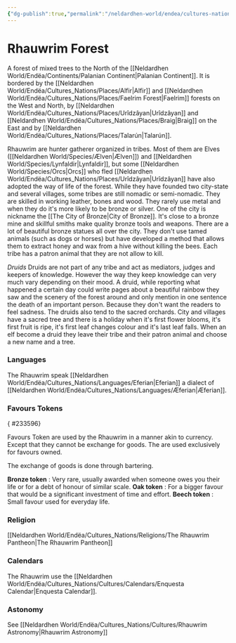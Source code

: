 ```yaml
---
{"dg-publish":true,"permalink":"/neldardhen-world/endea/cultures-nations/places/rhauwrim-forest/"}
---
```


# Rhauwrim Forest
A forest of mixed trees to the North of the [[Neldardhen World/Endëa/Continents/Palanian Continent\|Palanian Continent]]. It is bordered by the [[Neldardhen World/Endëa/Cultures_Nations/Places/Alfir\|Alfir]] and [[Neldardhen World/Endëa/Cultures_Nations/Places/Faelrim Forest\|Faelrim]] forests on the West and North, by [[Neldardhen World/Endëa/Cultures_Nations/Places/Urîdzâyan\|Urîdzâyan]] and [[Neldardhen World/Endëa/Cultures_Nations/Places/Braig\|Braig]] on the East and by [[Neldardhen World/Endëa/Cultures_Nations/Places/Talarún\|Talarún]].

Rhauwrim are hunter gatherer organized in tribes. Most of them are Elves ([[Neldardhen World/Species/Ælven\|Ælven]]) and [[Neldardhen World/Species/Lynfaldir\|Lynfaldir]], but some [[Neldardhen World/Species/Orcs\|Orcs]] who fled [[Neldardhen World/Endëa/Cultures_Nations/Places/Urîdzâyan\|Urîdzâyan]] have also adopted the way of life of the forest.
While they have founded two city-state and several villages, some tribes are still nomadic or semi-nomadic.
They are skilled in working leather, bones and wood. They rarely use metal and when they do it's more likely to be bronze or silver.
One of the city is nickname the [[The City of Bronze\|City of Bronze]]. It's close to a bronze mine and skillful smiths make quality bronze tools and weapons. There are a lot of beautiful bronze statues all over the city.
They don't use tamed animals (such as dogs or horses) but have developed a method that allows them to extract honey and wax from a hive without killing the bees.
Each tribe has a patron animal that they are not allow to kill.

*Druids*
Druids are not part of any tribe and act as mediators, judges and keepers of knowledge.
However the way they keep knowledge can very much vary depending on their mood. A druid, while reporting what happened a certain day could write pages
about a beautiful rainbow they saw and the scenery of the forest around and only mention in one sentence the death of an important person. Because they don't want the readers to feel sadness.
The druids also tend to the sacred orchards. City and villages have a sacred tree and there is a holiday when it's first flower blooms, it's first fruit is ripe, it's first leaf changes colour and it's last leaf falls.
When an elf become a druid they leave their tribe and their patron animal and choose a new name and a tree.

### Languages
The Rhauwrim speak [[Neldardhen World/Endëa/Cultures_Nations/Languages/Eferian\|Eferian]] a dialect of [[Neldardhen World/Endëa/Cultures_Nations/Languages/Æferian\|Æferian]].

### Favours Tokens
{ #233596}


Favours Token are used by the Rhauwrim in a manner akin to currency. Except that they cannot be exchange for goods. The are used exclusively for favours owned.

The exchange of goods is done through bartering.

**Bronze token** : Very rare, usually awarded when someone owes you their life or for a debt of honour of similar scale.
**Oak token** : For a bigger favour that would be a significant investment of time and effort.
**Beech token** : Small favour used for everyday life.
### Religion
[[Neldardhen World/Endëa/Cultures_Nations/Religions/The Rhauwrim Pantheon\|The Rhauwrim Pantheon]]


### Calendars
The Rhauwrim use the [[Neldardhen World/Endëa/Cultures_Nations/Cultures/Calendars/Enquesta Calendar\|Enquesta Calendar]].
### Astonomy
See [[Neldardhen World/Endëa/Cultures_Nations/Cultures/Rhauwrim Astronomy\|Rhauwrim Astronomy]]
